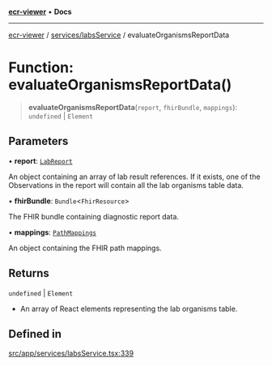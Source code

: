 [**ecr-viewer**](../../../README.md) • **Docs**

***

[ecr-viewer](../../../README.md) / [services/labsService](../README.md) / evaluateOrganismsReportData

# Function: evaluateOrganismsReportData()

> **evaluateOrganismsReportData**(`report`, `fhirBundle`, `mappings`): `undefined` \| `Element`

## Parameters

• **report**: [`LabReport`](../interfaces/LabReport.md)

An object containing an array of lab result references. If it exists, one of the Observations in the report will contain all the lab organisms table data.

• **fhirBundle**: `Bundle`\<`FhirResource`\>

The FHIR bundle containing diagnostic report data.

• **mappings**: [`PathMappings`](../../../utils/interfaces/PathMappings.md)

An object containing the FHIR path mappings.

## Returns

`undefined` \| `Element`

- An array of React elements representing the lab organisms table.

## Defined in

[src/app/services/labsService.tsx:339](https://github.com/CDCgov/phdi/blob/fa63a85e5b4651bdfc0d25ecc23a67e11fbcba18/containers/ecr-viewer/src/app/services/labsService.tsx#L339)
